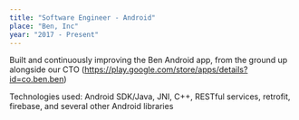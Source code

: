 ```yaml
---
title: "Software Engineer - Android"
place: "Ben, Inc"
year: "2017 - Present"
---
```

Built and continuously improving the Ben Android app, from the ground up alongside our CTO (https://play.google.com/store/apps/details?id=co.ben.ben)

Technologies used:
Android SDK/Java, JNI, C++, RESTful services, retrofit, firebase, and several other Android libraries
